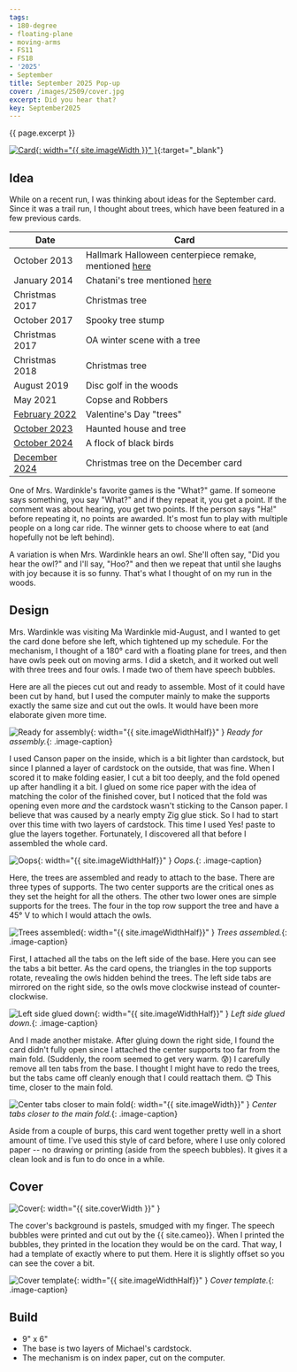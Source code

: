 ```yaml
---
tags:
- 180-degree
- floating-plane
- moving-arms
- FS11
- FS18
- '2025'
- September
title: September 2025 Pop-up
cover: /images/2509/cover.jpg
excerpt: Did you hear that?
key: September2025
---
```

{{ page.excerpt }}

[![Card]({{site.baseurl}}/images/2509/popup.gif){: width="{{ site.imageWidth }}" }](/images/2509/popup.gif "Click to replay in a new tab"){:target="_blank"}

## Idea

While on a recent run, I was thinking about ideas for the September card. Since it was a trail run, I thought about trees, which have been featured in a few previous cards.

| Date                                       | Card                                                                                   |
| ------------------------------------------ | -------------------------------------------------------------------------------------- |
| October 2013                               | Hallmark Halloween centerpiece remake, mentioned [here](/2023/10/01/october.html#idea) |
| January 2014                               | Chatani's tree mentioned [here](/2024/09/23/october.html#design)                       |
| Christmas 2017                             | Christmas tree                                                                         |
| October 2017                               | Spooky tree stump                                                                      |
| Christmas 2017                             | OA winter scene with a tree                                                            |
| Christmas 2018                             | Christmas tree                                                                         |
| August 2019                                | Disc golf in the woods                                                                 |
| May 2021                                   | Copse and Robbers                                                                      |
| [February 2022](/2023/01/22/february.html) | Valentine's Day "trees"                                                                |
| [October 2023](/2023/10/01/october.html)   | Haunted house and tree                                                                 |
| [October 2024](/2024/09/23/october.html)   | A flock of black birds                                                                 |
| [December 2024](/2024/11/25/december.html) | Christmas tree on the December card                                                    |

One of Mrs. Wardinkle's favorite games is the "What?" game. If someone says something, you say "What?" and if they repeat it, you get a point. If the comment was about hearing, you get two points. If the person says "Ha!" before repeating it, no points are awarded. It's most fun to play with multiple people on a long car ride. The winner gets to choose where to eat (and hopefully not be left behind).

A variation is when Mrs. Wardinkle hears an owl. She'll often say, "Did you hear the owl?" and I'll say, "Hoo?" and then we repeat that until she laughs with joy because it is so funny. That's what I thought of on my run in the woods.

## Design

Mrs. Wardinkle was visiting Ma Wardinkle mid-August, and I wanted to get the card done before she left, which tightened up my schedule. For the mechanism, I thought of a 180&deg; card with a floating plane for trees, and then have owls peek out on moving arms. I did a sketch, and it worked out well with three trees and four owls. I made two of them have speech bubbles.

Here are all the pieces cut out and ready to assemble. Most of it could have been cut by hand, but I used the computer mainly to make the supports exactly the same size and cut out the owls. It would have been more elaborate given more time.

![Ready for assembly]({{site.baseurl}}/images/2509/assembly-1.jpg){: width="{{ site.imageWidthHalf}}" }
*Ready for assembly.*{: .image-caption}

I used Canson paper on the inside, which is a bit lighter than cardstock, but since I planned a layer of cardstock on the outside, that was fine. When I scored it to make folding easier, I cut a bit too deeply, and the fold opened up after handling it a bit. I glued on some rice paper with the idea of matching the color of the finished cover, but I noticed that the fold was opening even more *and* the cardstock wasn't sticking to the Canson paper. I believe that was caused by a nearly empty Zig glue stick. So I had to start over this time with two layers of cardstock. This time I used Yes! paste to glue the layers together. Fortunately, I discovered all that before I assembled the whole card.

![Oops]({{site.baseurl}}/images/2509/oops.jpg){: width="{{ site.imageWidthHalf}}" }
*Oops.*{: .image-caption}

Here, the trees are assembled and ready to attach to the base. There are three types of supports. The two center supports are the critical ones as they set the height for all the others. The other two lower ones are simple supports for the trees. The four in the top row support the tree and have a 45&deg; V to which I would attach the owls.

![Trees assembled]({{site.baseurl}}/images/2509/assembly-2.jpg){: width="{{ site.imageWidthHalf}}" }
*Trees assembled.*{: .image-caption}

First, I attached all the tabs on the left side of the base. Here you can see the tabs a bit better. As the card opens, the triangles in the top supports rotate, revealing the owls hidden behind the trees. The left side tabs are mirrored on the right side, so the owls move clockwise instead of counter-clockwise.

![Left side glued down]({{site.baseurl}}/images/2509/assembly-3.jpg){: width="{{ site.imageWidthHalf}}" }
*Left side glued down.*{: .image-caption}

And I made another mistake. After gluing down the right side, I found the card didn't fully open since I attached the center supports too far from the main fold. (Suddenly, the room seemed to get very warm. 😰) I carefully remove all ten tabs from the base. I thought I might have to redo the trees, but the tabs came off cleanly enough that I could reattach them. 😊 This time, closer to the main fold.

![Center tabs closer to main fold]({{site.baseurl}}/images/2509/supports.jpg){: width="{{ site.imageWidth}}" }
*Center tabs closer to the main fold.*{: .image-caption}

Aside from a couple of burps, this card went together pretty well in a short amount of time. I've used this style of card before, where I use only colored paper -- no drawing or printing (aside from the speech bubbles). It gives it a clean look and is fun to do once in a while.

## Cover

![Cover]({{site.baseurl}}{{page.cover}}){: width="{{ site.coverWidth }}" }

The cover's background is pastels, smudged with my finger. The speech bubbles were printed and cut out by the {{ site.cameo}}. When I printed the bubbles, they printed in the location they would be on the card. That way, I had a template of exactly where to put them. Here it is slightly offset so you can see the cover a bit.

![Cover template]({{site.baseurl}}/images/2509/cover-jig.jpg){: width="{{ site.imageWidthHalf}}" }
*Cover template.*{: .image-caption}

## Build

- 9" x 6"
- The base is two layers of Michael's cardstock.
- The mechanism is on index paper, cut on the computer.

